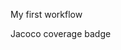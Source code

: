 My first workflow

<!-- Click on the workflow, click on "..." and click "create status badge" and copy the url -->

<!-- [![Compile, test, deploy](https://github.com/denalse/paf2.giphy/actions/workflows/main.yaml/badge.svg?branch=master)](https://github.com/denalse/paf2.giphy/actions/workflows/main.yaml) -->

Jacoco coverage badge

<!-- Go to the space name, coverage>paf2.giphy>jacoco.svg>copy url -->
<!-- ![Coverage](.github/badges/jacoco.svg) -->
<!-- ![Coverage](https://insanity.sgp1.digitaloceanspaces.com/coverage/paf2.giphy/jacoco.svg) -->